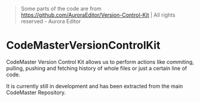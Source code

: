 > Some parts of the code are from https://github.com/AuroraEditor/Version-Control-Kit |
> All rights reserved - Aurora Editor

# CodeMasterVersionControlKit
CodeMaster Version Control Kit allows us to perform actions like commiting, pulling, pushing and fetching history of whole files or just a certain line of code.

It is currently still in development and has been extracted from the main CodeMaster Repository.
